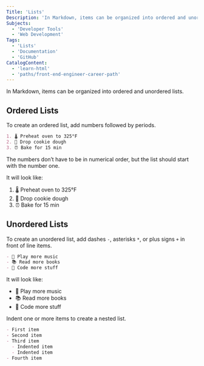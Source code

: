 ```yaml
---
Title: 'Lists'
Description: 'In Markdown, items can be organized into ordered and unordered lists. To create an ordered list, add numbers followed by periods. markdown 1. 🌡 Preheat oven to 325°F 2. 🍪 Drop cookie dough 3. ⏰ Bake for 15 min '
Subjects:
  - 'Developer Tools'
  - 'Web Development'
Tags:
  - 'Lists'
  - 'Documentation'
  - 'GitHub'
CatalogContent:
  - 'learn-html'
  - 'paths/front-end-engineer-career-path'
---
```


In Markdown, items can be organized into ordered and unordered lists.

## Ordered Lists

To create an ordered list, add numbers followed by periods.

```md
1. 🌡 Preheat oven to 325°F
2. 🍪 Drop cookie dough
3. ⏰ Bake for 15 min
```

The numbers don’t have to be in numerical order, but the list should start with the number one.

It will look like:

1. 🌡 Preheat oven to 325°F
2. 🍪 Drop cookie dough
3. ⏰ Bake for 15 min

## Unordered Lists

To create an unordered list, add dashes `-`, asterisks `*`, or plus signs `+` in front of line items.

```md
- 🎸 Play more music
- 📚 Read more books
- 👩 Code more stuff
```

It will look like:

- 🎸 Play more music
- 📚 Read more books
- 👩 Code more stuff

Indent one or more items to create a nested list.

```md
- First item
- Second item
- Third item
  - Indented item
  - Indented item
- Fourth item
```
